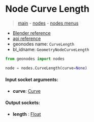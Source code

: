 # Node Curve Length

> [main](../structure.md) - [nodes](nodes.md) - [nodes menus](nodes_menus.md)

- [Blender reference](https://docs.blender.org/manual/en/latest/modeling/geometry_nodes/curve/curve_length.html)
- [api reference](https://docs.blender.org/api/current/bpy.types.GeometryNodeCurveLength.html)
- geonodes name: `CurveLength`
- bl_idname: `GeometryNodeCurveLength`

```python
from geonodes import nodes

node = nodes.CurveLength(curve=None)
```

#### Input socket arguments:

- **curve**: [Curve](Curve.md)

#### Output sockets:

- **length** : [Float](Float.md)

